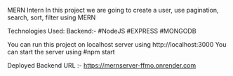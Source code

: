 MERN Intern
  In this project we are going to create a user, use pagination, search, sort, filter using MERN


Technologies Used: 
 Backend:- 
    #NodeJS
    #EXPRESS
    #MONGODB

You can run this project on localhost server using  http://localhost:3000 
 You can start the server using #npm start

 Deployed Backend URL :- https://mernserver-ffmo.onrender.com
